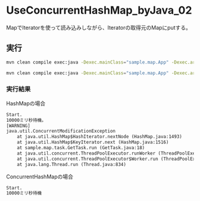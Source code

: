 # UseConcurrentHashMap_byJava_02

MapでIteratorを使って読み込みしながら、Iteratorの取得元のMapにputする。

## 実行

``` sh
mvn clean compile exec:java -Dexec.mainClass="sample.map.App" -Dexec.args="HashMap"
```

``` sh
mvn clean compile exec:java -Dexec.mainClass="sample.map.App" -Dexec.args="ConcurrentHashMap"
```

### 実行結果

HashMapの場合

``` txt
Start.
10000ミリ秒待機。
[WARNING] 
java.util.ConcurrentModificationException
    at java.util.HashMap$HashIterator.nextNode (HashMap.java:1493)
    at java.util.HashMap$KeyIterator.next (HashMap.java:1516)
    at sample.map.task.GetTask.run (GetTask.java:18)
    at java.util.concurrent.ThreadPoolExecutor.runWorker (ThreadPoolExecutor.java:1128)
    at java.util.concurrent.ThreadPoolExecutor$Worker.run (ThreadPoolExecutor.java:628)
    at java.lang.Thread.run (Thread.java:834)
```

ConcurrentHashMapの場合

``` txt
Start.
10000ミリ秒待機
```

